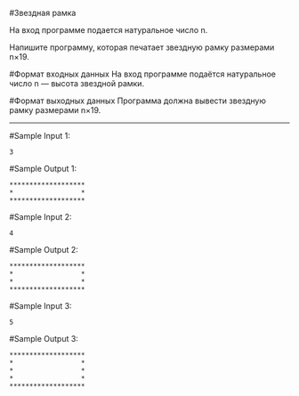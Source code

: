 #Звездная рамка

На вход программе подается натуральное число n.

Напишите программу, которая печатает звездную рамку размерами n×19.


#Формат входных данных
На вход программе подаётся натуральное число n — высота звездной рамки.

#Формат выходных данных
Программа должна вывести звездную рамку размерами n×19.

____

#Sample Input 1:
```
3
```

#Sample Output 1:
```
*******************
*                 *
*******************
```


#Sample Input 2:
```
4
```

#Sample Output 2:
```
*******************
*                 *
*                 *
*******************
```


#Sample Input 3:
```
5
```

#Sample Output 3:
```
*******************
*                 *
*                 *
*                 *
*******************
```


